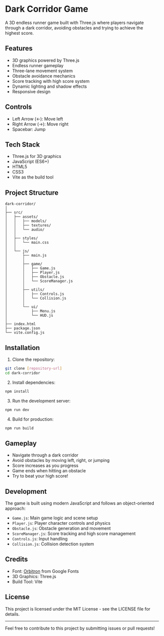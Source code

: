 # Dark Corridor Game

A 3D endless runner game built with Three.js where players navigate through a dark corridor, avoiding obstacles and trying to achieve the highest score.

## Features

- 3D graphics powered by Three.js
- Endless runner gameplay
- Three-lane movement system
- Obstacle avoidance mechanics
- Score tracking with high score system
- Dynamic lighting and shadow effects
- Responsive design

## Controls

- Left Arrow (←): Move left
- Right Arrow (→): Move right
- Spacebar: Jump

## Tech Stack

- Three.js for 3D graphics
- JavaScript (ES6+)
- HTML5
- CSS3
- Vite as the build tool

## Project Structure

```
dark-corridor/
│
├── src/
│   ├── assets/
│   │   ├── models/
│   │   ├── textures/
│   │   └── audio/
│   │
│   ├── styles/
│   │   └── main.css
│   │
│   └── js/
│       ├── main.js
│       │
│       ├── game/
│       │   ├── Game.js
│       │   ├── Player.js
│       │   ├── Obstacle.js
│       │   └── ScoreManager.js
│       │
│       ├── utils/
│       │   ├── Controls.js
│       │   └── Collision.js
│       │
│       └── ui/
│           ├── Menu.js
│           └── HUD.js
│
├── index.html
├── package.json
└── vite.config.js
```

## Installation

1. Clone the repository:
```bash
git clone [repository-url]
cd dark-corridor
```

2. Install dependencies:
```bash
npm install
```

3. Run the development server:
```bash
npm run dev
```

4. Build for production:
```bash
npm run build
```

## Gameplay

- Navigate through a dark corridor
- Avoid obstacles by moving left, right, or jumping
- Score increases as you progress
- Game ends when hitting an obstacle
- Try to beat your high score!

## Development

The game is built using modern JavaScript and follows an object-oriented approach:

- `Game.js`: Main game logic and scene setup
- `Player.js`: Player character controls and physics
- `Obstacle.js`: Obstacle generation and movement
- `ScoreManager.js`: Score tracking and high score management
- `Controls.js`: Input handling
- `Collision.js`: Collision detection system

## Credits

- Font: [Orbitron](https://fonts.google.com/specimen/Orbitron) from Google Fonts
- 3D Graphics: Three.js
- Build Tool: Vite

## License

This project is licensed under the MIT License - see the LICENSE file for details.

---

Feel free to contribute to this project by submitting issues or pull requests!
